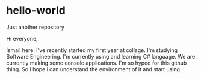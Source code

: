 # hello-world
Just another repository



Hi everyone,

İsmail here. I've recently started my first year at collage. I'm studying Software Engineering. I'm currently using and learning C# language. We are currently making some console applications. I'm so hyped for this github thing.
So I hope i can understand the environment of it and start using.

